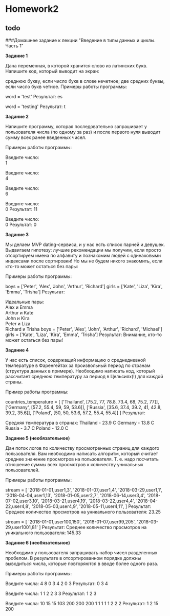 # Homework2
## todo

###Домашнее задание к лекции "Введение в типы данных и циклы. Часть 1"

**Задание 1**

Дана переменная, в которой хранится слово из латинских букв. Напишите код, который выводит на экран:

среднюю букву, если число букв в слове нечетное;
две средних буквы, если число букв четное.
Примеры работы программы:

word = 'test'
Результат:
es

word = 'testing'
Результат:
t

**Задание 2**

Напишите программу, которая последовательно запрашивает у пользователя числа (по одному за раз) и после первого нуля выводит сумму всех ранее введенных чисел.

Примеры работы программы:

Введите число:  
1

Введите число:  
4

Введите число:  
6

Введите число:  
0
Результат:
11

Введите число:  
0
Результат:
0

**Задание 3**

Мы делаем MVP dating-сервиса, и у нас есть список парней и девушек.
Выдвигаем гипотезу: лучшие рекомендации мы получим, если просто отсортируем имена по алфавиту и познакомим людей с одинаковыми индексами после сортировки! Но мы не будем никого знакомить, если кто-то может остаться без пары:

Примеры работы программы:

boys = ['Peter', 'Alex', 'John', 'Arthur', 'Richard']
girls = ['Kate', 'Liza', 'Kira', 'Emma', 'Trisha']
Результат:

Идеальные пары:  
Alex и Emma  
Arthur и Kate  
John и Kira  
Peter и Liza  
Richard и Trisha
boys = ['Peter', 'Alex', 'John', 'Arthur', 'Richard', 'Michael']
girls = ['Kate', 'Liza', 'Kira', 'Emma', 'Trisha']
Результат:
Внимание, кто-то может остаться без пары!

**Задание 4**

У нас есть список, содержащий информацию о среднедневной температуре в Фаренгейтах за произвольный период по странам (структура данных в примере). Необходимо написать код, который рассчитает среднюю температуру за период в Цельсиях(!) для каждой страны.

Пример работы программы:

countries_temperature = [
    ['Thailand', [75.2, 77, 78.8, 73.4, 68, 75.2, 77]],
    ['Germany', [57.2, 55.4, 59, 59, 53.6]],
    ['Russia', [35.6, 37.4, 39.2, 41, 42.8, 39.2, 35.6]],
    ['Poland', [50, 50, 53.6, 57.2, 55.4, 55.4]]
]
Результат:

Средняя температура в странах:
Thailand  -  23.9 С
Germany  -  13.8 С
Russia  -  3.7 С
Poland  -  12.0 С

**Задание 5 (необязательное)**

Дан поток логов по количеству просмотренных страниц для каждого пользователя. Вам необходимо написать алгоритм, который считает среднее значение просмотров на пользователя. Т. е. надо посчитать отношение суммы всех просмотров к количеству уникальных пользователей.

Примеры работы программы:

stream = [
    '2018-01-01,user1,3',
    '2018-01-07,user1,4',
    '2018-03-29,user1,1',
    '2018-04-04,user1,13',
    '2018-01-05,user2,7',
    '2018-06-14,user3,4',
    '2018-07-02,user3,10',
    '2018-03-21,user4,19',
    '2018-03-22,user4,4',
    '2018-04-22,user4,8',
    '2018-05-03,user4,9',
    '2018-05-11,user4,11',
]
Результат:
Среднее количество просмотров на уникального пользователя: 23.25

stream = [
    '2018-01-01,user100,150',
    '2018-01-07,user99,205',
    '2018-03-29,user1001,81'
]
Результат:
Среднее количество просмотров на уникального пользователя: 145.33

**Задание 6 (необязательное)**

Необходимо у пользователя запрашивать набор чисел разделенных пробелом. В результате в отсортированном порядке должны выводиться числа, которые повторяются в вводе более одного раза.

Примеры работы программы:

Введите числа:
4 8 0 3 4 2 0 3
Результат:
0 3 4

Введите числа:
1 1 2 2 3 3
Результат:
1 2 3

Введите числа:
10 15 15 103 200 200 200 1 1 1 1 1 2 2 2
Результат:
1 2 15 200

